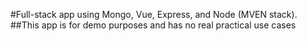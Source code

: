 #Full-stack app using Mongo, Vue, Express, and Node (MVEN stack).
##This app is for demo purposes and has no real practical use cases
